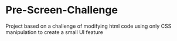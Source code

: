 # Pre-Screen-Challenge
Project based on a challenge of modifying html code using only CSS manipulation to create a small UI feature
